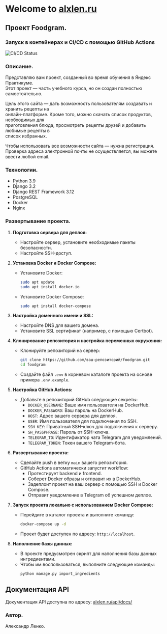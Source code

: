 
# Welcome to [alxlen.ru](http://alxlen.ru)
## Проект Foodgram.

### Запуск в контейнерах и CI/CD с помощью GitHub Actions

![CI/CD Status](https://github.com/alxlen/foodgram/actions/workflows/main.yml/badge.svg)

### Описание.

Представляю вам проект, созданный во время обучения в Яндекс Практикуме.  
Этот проект — часть учебного курса, но он создан полностью самостоятельно.

Цель этого сайта — дать возможность пользователям создавать и хранить рецепты на  
онлайн-платформе. Кроме того, можно скачать список продуктов, необходимых для  
приготовления блюда, просмотреть рецепты друзей и добавить любимые рецепты в  
список избранных.

Чтобы использовать все возможности сайта — нужна регистрация.  
Проверка адреса электронной почты не осуществляется, вы можете ввести любой email.

### Технологии.

- Python 3.9
- Django 3.2
- Django REST Framework 3.12
- PostgreSQL
- Docker
- Nginx

### Развертывание проекта.

1. **Подготовка сервера для деплоя:**
   - Настройте сервер, установите необходимые пакеты безопасности.
   - Настройте SSH-доступ.

2. **Установка Docker и Docker Compose:**
   - Установите Docker:
     ```bash
     sudo apt update
     sudo apt install docker.io
     ```
   - Установите Docker Compose:
     ```bash
     sudo apt install docker-compose
     ```

3. **Настройка доменного имени и SSL:**
   - Настройте DNS для вашего домена.
   - Установите SSL сертификат (например, с помощью Certbot).

4. **Клонирование репозитория и настройка переменных окружения:**
   - Клонируйте репозиторий на сервер:
     ```bash
     git clone https://github.com/ваш-репозиторий/foodgram.git
     cd foodgram
     ```
   - Создайте файл `.env` в корневом каталоге проекта на основе примера `.env.example`.

5. **Настройка GitHub Actions:**
   - Добавьте в репозиторий GitHub следующие секреты:
     - `DOCKER_USERNAME`: Ваше имя пользователя на DockerHub.
     - `DOCKER_PASSWORD`: Ваш пароль на DockerHub.
     - `HOST`: Адрес вашего сервера для деплоя.
     - `USER`: Имя пользователя для подключения по SSH.
     - `SSH_KEY`: Приватный SSH-ключ для подключения к серверу.
     - `SH_PASSPHRASE`: Пароль от SSH-ключа.
     - `TELEGRAM_TO`: Идентификатор чата Telegram для уведомлений.
     - `TELEGRAM_TOKEN`: Токен вашего Telegram-бота.

6. **Развертывание проекта:**
   - Сделайте push в ветку `main` вашего репозитория.
   - GitHub Actions автоматически запустит workflow:
     - Протестирует backend и frontend.
     - Соберет Docker образы и отправит их в DockerHub.
     - Задеплоит проект на ваш сервер с помощью SSH и Docker Compose.
     - Отправит уведомление в Telegram об успешном деплое.

7. **Запуск проекта локально с использованием Docker Compose:**
   - Перейдите в каталог проекта и выполните команду:
     ```bash
     docker-compose up -d
     ```
   - Проект будет доступен по адресу: `http://localhost`.

8. **Наполнение базы данных:**
   - В проекте предусмотрен скрипт для наполнения базы данных ингредиентами.  
   - Чтобы им воспользоваться, выполните следующие команды:
     ```bash
     python manage.py import_ingredients
     ```

## Документация API

Документация API доступна по адресу: [alxlen.ru/api/docs/](http://alxlen.ru/api/docs/)

### Автор.

Александр Ленко.
